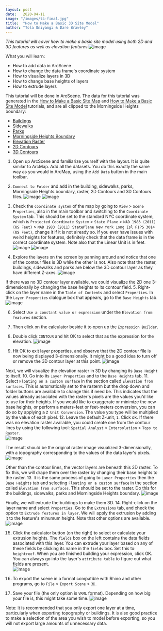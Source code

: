 ```yaml
---
layout: post
date:   2020-04-11
image: "/images/t4-final.jpg"
title:  "How to Make a Basic 3D Site Model"
author: "Tola Oniyangi & Dare Brawley"
---
```

*This tutorial will cover how to make a basic site model using both 2D and 3D features as well as elevation features*
![image](/images/t4-final.jpg)

What you will learn:
* How to add data in ArcScene
* How to change the data frame's coordinate system
* How to visualize layers in 3D
* How to change base heights of layers
* How to extrude layers

This tutorial will be done in ArcScene. The data for this tutorial was generated in the [How to Make a Basic Site Map](xxx) and [How to Make a Basic Site Model](xxx) tutorials, and are all clipped to the Morningside Heights boundary:
* [Buildings](data/buildings_mh.zip)
* [Sidewalks](data/sidewalks_mh.zip)
* [Parks](data/parks_mh.zip)
* [Morningside Heights Boundary](data/mh.zip)
* [Elevation Raster](data/raster_mh.zip)
* [2D Contours](data/contour_mh.zip)
* [3D Contours](data/contour2ft_mh_3D.zip)

1. Open up ArcScene and familiarize yourself with the layout. It is quite similar to ArcMap. Add all the datasets. You do this exactly the same way as you would in ArcMap, using the `Add Data` button in the main toolbar. 
2. `Connect to Folder` and add in the building, sidewalks, parks, Morningside Heights boundary, raster, 2D Contours and 3D Contours files.
![image](/images/t4-01.JPG)
![image](/images/t4-02.JPG)

3. Check the `coordinate system` of the map by going to `View` > `Scene Properties`, also in the main toolbar and switching to the `Coordinate System` tab. This should be set to the standard NYC coordinate system, which is `Projected Coordinate System` > `State Plane` > `NAD 1983 (2011) (US Feet)` > `NAD 1983 (2011) StatePlane New York Long Isl FIPS 3014 (US Feet)`, change it if it is not already so. 
If you ever have issues with weird heights for features, definitely check that the data frame is in the correct coordinate system. Note also that the Linear Unit is in feet.
![image](/images/t4-03.JPG)
![image](/images/t4-04.JPG)

4. Explore the layers on the screen by panning around and notice that one of the contour files is 3D while the other is not. Also note that the raster, buildings, sidewalks and parks are below the 3D contour layer as they have different Z-axes.
![image](/images/t4-05.JPG)

If there was no 3D contour layer available, we could visualize the 2D one 3-dimensionally by changing the base heights to its contour field. 
5. Right-click on the layer name in the `Table of Contents` and select `Properties`. In the `Layer Properties` dialogue box that appears, go to the `Base Heights` tab. 
![image](/images/t4-06.JPG)

6. Select `Use a constant value or expression` under the `Elevation from features` section. 
7. Then click on the calculator beside it to open up the `Expression Builder`. 
8. Double click `CONTOUR` and hit OK to select that as the expression for the elevation. 
![image](/images/t4-07.JPG)

9. Hit OK to exit layer properties, and observe that the 2D contour file is now being displayed 3-dimensionally. It might be a good idea to turn off or remove the 3D contour layer at this point. 
![image](/images/t4-08.JPG)

Next, we will visualize the elevation raster in 3D by changing its `Base Height` to itself. 
10. Go into its `Layer Properties` and to the `Base Heights` tab. 
11. Select `Floating on a custom surface` in the section called `Elevation from surfaces`. 
This is automatically set to the rasterm but the drop down and folder buttons are available to change this if need be. This indicates that the values already associated with the raster's pixels are the values you'd like to use for their heights. If you would like to exaggerate or minimize the new base heights, or perform a meters-feet or feet-meters conversion, you can do so by applying a `Z Unit Conversion`. The value you type will be multiplied by the value of each pixel. 
12. Leave the default Z-unit, `1`. Click ok.
If there was no elevation raster available, you could create one from the contour lines by using the following tool: `Spatial Analyst` > `Interpolation` > `Topo to Raster`.  
![image](/images/t4-09.JPG)

The result should be the original raster image visualized 3-dimensionally, with a topography corresponding to the values of the data layer's pixels. 
![image](/images/t4-10.JPG)

Other than the contour lines, the vector layers are beneath this 3D raster. To fix this, we will drape them over the raster by changing their base heights to the raster.
13. It is the same process of going to `Layer Properties` then the `Base Heights` tab and selecting `Floating on a custom surface` in the section called `Elevation from surfaces`. This should be set to the raster. Do this for the buildings, sidewalks, parks and Morningside Heights boundary.
![image](/images/t4-11.JPG)

Finally, we will extrude the buildings to make them 3D. 
14. Right-click on the layer name and select `Properties`. Go to the `Extrusions` tab, and check the option to `Extrude features in layer`. We will apply the extrusion by adding it to the feature's minumum height. Note that other options are available.
![image](/images/t4-12.JPG)

15. Click the calculator button (on the right) to select or calculate your extrusion heights. The `fields` box on the left contains the data fields associated with this layer. You can extrude your layer based on any of these fields by clicking its name in the `fields` box. Set this to `heightroof`. When you are finished building your expression, click OK. You can always go into the layer's `attribute table` to figure out what fields are present.  
![image](/images/t4-13.JPG)

16. To export the scene in a format compatible with Rhino and other programs, go to `File` > `Export Scene` > `3D`. 
17. Save your file (the only option is `VRML` format). Depending on how big your file is, this might take some time.
![image](/images/t4-14.JPG)

Note: It is recommended that you only export one layer at a time, particularly when exporting topography or buildings. It is also good practice to make a selection of the area you wish to model before exporting, so you will not export large amounts of unnecessary data.
